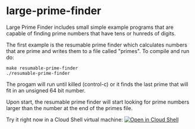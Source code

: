 large-prime-finder
==================

Large Prime Finder includes small simple example programs that are capable of
finding prime numbers that have tens or hunreds of digits.

The first example is the resumable prime finder which calculates numbers that
are prime and writes them to a file called "primes". To compile and run do:

    make resumable-prime-finder
    ./resumable-prime-finder

The progam will run until killed (control-c) or it finds the last prime that
will fit in an unsigned 64 bit number.

Upon start, the resumable prime finder will start looking for prime numbers
larger than the number at the end of the primes file.

Try it right now in a Cloud Shell virtual machine:
<a href="https://console.cloud.google.com/cloudshell/open?git_repo=https://github.com/jscud/large-prime-finder&page=editor&open_in_editor=README.md">
<img alt="Open in Cloud Shell" src ="http://gstatic.com/cloudssh/images/open-btn.png">
</a>

